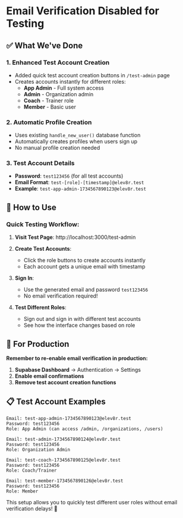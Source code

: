 # Email Verification Disabled for Testing

## ✅ What We've Done

### 1. **Enhanced Test Account Creation**
- Added quick test account creation buttons in `/test-admin` page
- Creates accounts instantly for different roles:
  - **App Admin** - Full system access
  - **Admin** - Organization admin
  - **Coach** - Trainer role
  - **Member** - Basic user

### 2. **Automatic Profile Creation**
- Uses existing `handle_new_user()` database function
- Automatically creates profiles when users sign up
- No manual profile creation needed

### 3. **Test Account Details**
- **Password**: `test123456` (for all test accounts)
- **Email Format**: `test-[role]-[timestamp]@elev8r.test`
- **Example**: `test-app-admin-1734567890123@elev8r.test`

## 🎯 How to Use

### **Quick Testing Workflow:**

1. **Visit Test Page**: http://localhost:3000/test-admin

2. **Create Test Accounts**: 
   - Click the role buttons to create accounts instantly
   - Each account gets a unique email with timestamp

3. **Sign In**: 
   - Use the generated email and password `test123456`
   - No email verification required!

4. **Test Different Roles**:
   - Sign out and sign in with different test accounts
   - See how the interface changes based on role

## 🔧 For Production

**Remember to re-enable email verification in production:**

1. **Supabase Dashboard** → Authentication → Settings
2. **Enable email confirmations**
3. **Remove test account creation functions**

## 📋 Test Account Examples

```
Email: test-app-admin-1734567890123@elev8r.test
Password: test123456
Role: App Admin (can access /admin, /organizations, /users)

Email: test-admin-1734567890124@elev8r.test  
Password: test123456
Role: Organization Admin

Email: test-coach-1734567890125@elev8r.test
Password: test123456
Role: Coach/Trainer

Email: test-member-1734567890126@elev8r.test
Password: test123456
Role: Member
```

This setup allows you to quickly test different user roles without email verification delays! 🚀
